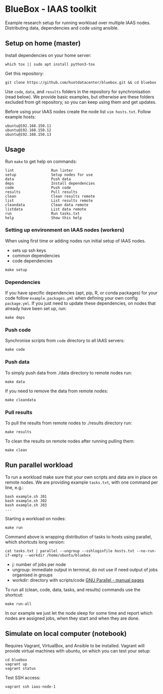 # BlueBox - IAAS toolkit

Example research setup for running workload over multiple IAAS nodes.
Distributing data, dependencies and code using ansible.

## Setup on home (master)

Install dependencies on your home server:

```
which tox || sudo apt install python3-tox
```

Get this repository:
```
git clone https://github.com/huntdatacenter/bluebox.git && cd bluebox
```

Use `code`, `data`, and `results` folders in the repository for synchronisation (read below).
We provide basic examples, but otherwise are these folders excluded from git repository,
so you can keep using them and get updates.

Before using your IAAS nodes create the node list `vim hosts.txt`. Follow example hosts:

```
ubuntu@192.168.150.11
ubuntu@192.168.150.12
ubuntu@192.168.150.13
```

## Usage

Run `make` to get help on commands:

```
lint                 Run linter
setup                Setup nodes for use
data                 Push data
deps                 Install dependencies
code                 Push code
results              Pull results
clean                Clean results remote
list                 List results remote
cleandata            Clean data remote
listdata             List data remote
run                  Run tasks.txt
help                 Show this help
```

### Setting up environment on IAAS nodes (workers)

When using first time or adding nodes run initial setup of IAAS nodes.
- sets up ssh keys
- common dependencies
- code dependencies

```
make setup
```

### Dependencies

If you have specific dependencies (apt, pip, R, or conda packages) for your
code follow `example.packages.yml` when defining your own config `package.yml`.
If you just need to update these dependencies, on nodes that already have
been set up, run:
```
make deps
```

### Push code

Synchronise scripts from `code` directory to all IAAS servers:
```
make code
```

### Push data

To simply push data from ./data directory to remote nodes run:
```
make data
```

If you need to remove the data from remote nodes:
```
make cleandata
```

### Pull results

To pull the results from remote nodes to ./results directory run:
```
make results
```

To clean the results on remote nodes after running pulling them:
```
make clean
```


## Run parallel workload

To run a workload make sure that your own scripts and data are in place on remote nodes.
We are providing example `tasks.txt`, with one command per line, e.g.:
```
bash example.sh J01
bash example.sh J02
bash example.sh J03
...
```

Starting a workload on nodes:
```
make run
```

Command above is wrapping distribution of tasks to hosts using parallel, which shortcuts long version:
```
cat tasks.txt | parallel --ungroup --sshloginfile hosts.txt --no-run-if-empty --workdir /home/ubuntu/bluebox
```

- j: number of jobs per node
- ungroup: immediate output in terminal, do not use if need output of jobs organised in groups
- workdir: directory with scripts/code
  [GNU Parallel - manual pages](https://www.gnu.org/software/parallel/man.html)

To run all (clean, code, data, tasks, and results) commands use the shortcut:

```
make run-all
```

In our example we just let the node sleep for some time and report which nodes are assigned jobs,
when they start and when they are done.

## Simulate on local computer (notebook)

Requires Vagrant, VirtualBox, and Ansible to be installed. Vagrant will provide virtual
machines with ubuntu, on which you can test your setup:
```
cd bluebox
vagrant up
vagrant status
```

Test SSH access:
```
vagrant ssh iaas-node-1
```
